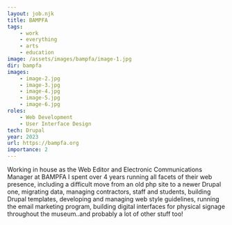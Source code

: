 ```yaml
---
layout: job.njk
title: BAMPFA
tags: 
    - work
    - everything
    - arts
    - education
image: /assets/images/bampfa/image-1.jpg
dir: bampfa
images:
    - image-2.jpg
    - image-3.jpg
    - image-4.jpg
    - image-5.jpg
    - image-6.jpg
roles:
    - Web Development
    - User Interface Design   
tech: Drupal
year: 2023  
url: https://bampfa.org
importance: 2
---
```


Working in house as the Web Editor and Electronic Communications Manager at BAMPFA I spent over 4 years running all facets of their web presence, including a difficult move from an old php site to a newer Drupal one, migrating data, managing contractors, staff and students, building Drupal templates, developing and managing web style guidelines, running the email marketing program, building digital interfaces for physical signage throughout the museum..and probably a lot of other stuff too! 